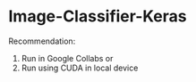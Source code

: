 # Image-Classifier-Keras

Recommendation:
1. Run in Google Collabs
    or
2. Run using CUDA in local device
